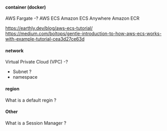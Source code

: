
#### container (docker)

AWS Fargate -? 
AWS ECS
Amazon ECS Anywhere
Amazon ECR

https://earthly.dev/blog/aws-ecs-tutorial/
https://medium.com/boltops/gentle-introduction-to-how-aws-ecs-works-with-example-tutorial-cea3d27ce63d

#### network 

Virtual Private Cloud (VPC) -? 
* Subnet ?
* namespace 

#### region

What is a default regin ?

#### Other

What is a Session Manager ?